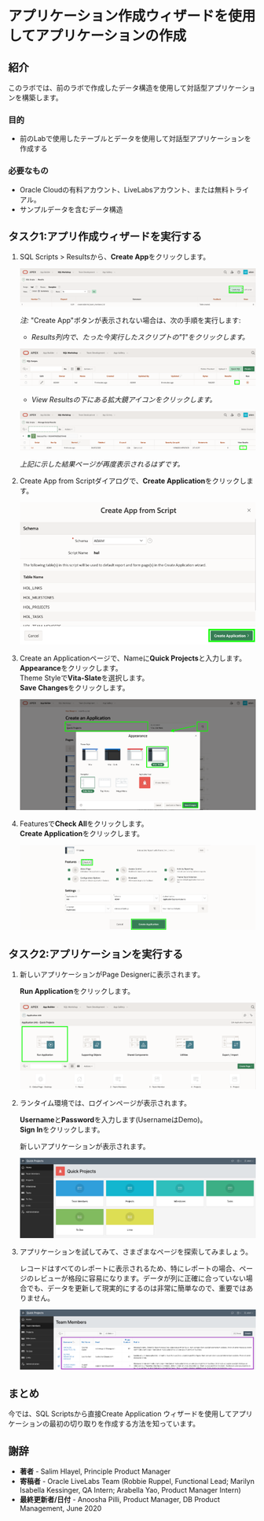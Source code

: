 # アプリケーション作成ウィザードを使用してアプリケーションの作成

## 紹介

このラボでは、前のラボで作成したデータ構造を使用して対話型アプリケーションを構築します。

### 目的
- 前のLabで使用したテーブルとデータを使用して対話型アプリケーションを作成する

### 必要なもの

- Oracle Cloudの有料アカウント、LiveLabsアカウント、または無料トライアル。 
- サンプルデータを含むデータ構造

## タスク1:アプリ作成ウィザードを実行する

1. SQL Scripts > Resultsから、**Create App**をクリックします。

    ![](images/go-create-app.png " ")

    *注:* "Create App"ボタンが表示されない場合は、次の手順を実行します:
    - *Results列内で、たった今実行したスクリプトの"1"をクリックします。*

    ![](images/alt-create-app.png " ")  

    - *View Resultsの下にある拡大鏡アイコンをクリックします。*

    ![](images/alt-create-app2.png " ")

    *上記に示した結果ページが再度表示されるはずです。*

2. Create App from Scriptダイアログで、**Create Application**をクリックします。

    ![](images/app-from-script.png " ")  

3. Create an Applicationページで、Nameに**Quick Projects**と入力します。
   **Appearance**をクリックします。    
   Theme Styleで**Vita-Slate**を選択します。     
   **Save Changes**をクリックします。

   ![](images/name-app.png " ")

4. Featuresで**Check All**をクリックします。   
   **Create Application**をクリックします。

   ![](images/all-features.png " ")

## タスク2:アプリケーションを実行する

1. 新しいアプリケーションがPage Designerに表示されます。

   **Run Application**をクリックします。

   ![](images/pd.png " ")

2. ランタイム環境では、ログインページが表示されます。

   **Username**と**Password**を入力します(UsernameはDemo)。   
   **Sign In**をクリックします。

   新しいアプリケーションが表示されます。

   ![](images/runtime.png " ")  

3. アプリケーションを試してみて、さまざまなページを探索してみましょう。  

   レコードはすべてのレポートに表示されるため、特にレポートの場合、ページのレビューが格段に容易になります。データが列に正確に合っていない場合でも、データを更新して現実的にするのは非常に簡単なので、重要ではありません。

   ![](images/show-team-members.png " ")  

## **まとめ**  
今では、SQL Scriptsから直接Create Application ウィザードを使用してアプリケーションの最初の切り取りを作成する方法を知っています。

## **謝辞**

  - **著者** - Salim Hlayel, Principle Product Manager
  - **寄稿者** - Oracle LiveLabs Team (Robbie Ruppel, Functional Lead; Marilyn Isabella Kessinger, QA Intern; Arabella Yao, Product Manager Intern)
  - **最終更新者/日付** - Anoosha Pilli, Product Manager, DB Product Management, June 2020
